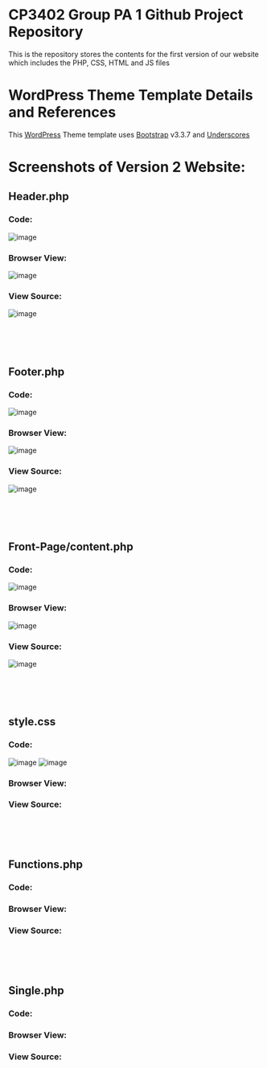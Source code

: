 # CP3402 Group PA 1 Github Project Repository
This is the repository stores the contents for the first version of our website which includes the PHP, CSS, HTML and JS files

# WordPress Theme Template Details and References 

This [WordPress](http://www.wordpress.org) Theme template uses [Bootstrap](http://getbootstrap.com) v3.3.7 and [Underscores](https://underscores.me/)

# Screenshots of Version 2 Website:

## Header.php

### Code:
![image](https://github.com/AdityaVijay1/CMS-GroupPA1V2/assets/84958533/3a712528-b01f-4130-b127-389f77fcff43)

### Browser View:
![image](https://github.com/AdityaVijay1/CMS-GroupPA1V2/assets/84958533/d3027ce7-21e7-4f86-9f2b-9ff71ee4eec4)


### View Source:
![image](https://github.com/AdityaVijay1/CMS-GroupPA1V2/assets/84958533/66a3cce1-8f7d-4feb-ab6e-fe98aa694952)

<br><br><br>

## Footer.php

### Code:
![image](https://github.com/AdityaVijay1/CMS-GroupPA1V2/assets/84958533/85076586-97ec-43b1-b086-5477edb7d05e)

### Browser View:
![image](https://github.com/AdityaVijay1/CMS-GroupPA1V2/assets/84958533/47f3d1d1-304b-4c46-bd5a-f946e79538a0)

### View Source:
![image](https://github.com/AdityaVijay1/CMS-GroupPA1V2/assets/84958533/499f9dd7-95bb-4430-90ca-2907ac30fa28)

<br><br><br>

## Front-Page/content.php


### Code:
![image](https://github.com/AdityaVijay1/CMS-GroupPA1V2/assets/84958533/c5b167c2-03ef-407f-93de-628754d4060f)
### Browser View:
![image](https://github.com/AdityaVijay1/CMS-GroupPA1V2/assets/84958533/2c2a5541-b963-4232-8d8e-57d8be0c7d05)

### View Source:
![image](https://github.com/AdityaVijay1/CMS-GroupPA1V2/assets/84958533/3db1a0d2-20ac-45fd-9d6e-99fad814fcf6)

<br><br><br>

## style.css

### Code:
![image](https://github.com/AdityaVijay1/CMS-GroupPA1V2/assets/84958533/2a5c4a7f-70a3-4c54-807c-09ec9d4d91fc)
![image](https://github.com/AdityaVijay1/CMS-GroupPA1V2/assets/84958533/f9b4ef0a-178e-4efd-831c-0084ae010c63)

### Browser View:

### View Source:

<br><br><br>

## Functions.php

### Code:

### Browser View:

### View Source:

<br><br><br>

## Single.php

### Code:

### Browser View:

### View Source: 


